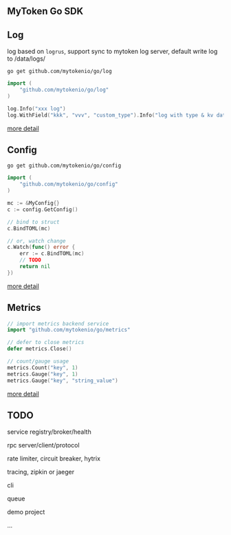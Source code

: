 ## MyToken Go SDK

## Log

log based on `logrus`, support sync to mytoken log server, default write log to /data/logs/

```
go get github.com/mytokenio/go/log
```

```go
import (
    "github.com/mytokenio/go/log"
)

log.Info("xxx log")
log.WithField("kkk", "vvv", "custom_type").Info("log with type & kv data")
```

[more detail](https://github.com/mytokenio/go/tree/master/log)

## Config


```
go get github.com/mytokenio/go/config
```

```go
import (
    "github.com/mytokenio/go/config"
)

mc := &MyConfig{}
c := config.GetConfig()

// bind to struct
c.BindTOML(mc)

// or, watch change
c.Watch(func() error {
    err := c.BindTOML(mc)
    // TODO
    return nil
})
```

[more detail](https://github.com/mytokenio/go/tree/master/config)

## Metrics

```go
// import metrics backend service
import "github.com/mytokenio/go/metrics"

// defer to close metrics
defer metrics.Close()

// count/gauge usage
metrics.Count("key", 1)
metrics.Gauge("key", 1)
metrics.Gauge("key", "string_value")

```

[more detail](https://github.com/mytokenio/go/tree/master/metrics)

## TODO

service registry/broker/health

rpc server/client/protocol

rate limiter, circuit breaker, hytrix

tracing, zipkin or jaeger

cli

queue

demo project

...


